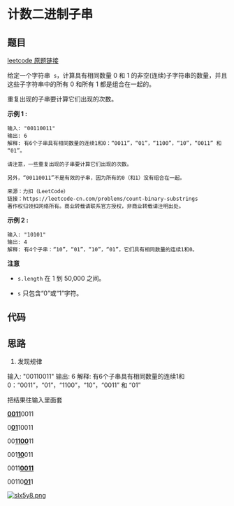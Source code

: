 # 计数二进制子串

## 题目

[leetcode 原题链接](https://leetcode-cn.com/problems/count-binary-substrings/)

给定一个字符串  `s`，计算具有相同数量 0 和 1 的非空(连续)子字符串的数量，并且这些子字符串中的所有 0 和所有 1 都是组合在一起的。

重复出现的子串要计算它们出现的次数。

**示例 1 :**

```
输入: "00110011"
输出: 6
解释: 有6个子串具有相同数量的连续1和0：“0011”，“01”，“1100”，“10”，“0011” 和 “01”。

请注意，一些重复出现的子串要计算它们出现的次数。

另外，“00110011”不是有效的子串，因为所有的0（和1）没有组合在一起。

来源：力扣（LeetCode）
链接：https://leetcode-cn.com/problems/count-binary-substrings
著作权归领扣网络所有。商业转载请联系官方授权，非商业转载请注明出处。
```

**示例 2 :**

```
输入: "10101"
输出: 4
解释: 有4个子串：“10”，“01”，“10”，“01”，它们具有相同数量的连续1和0。
```

**注意**

- `s.length` 在 1 到 50,000 之间。

- `s` 只包含“0”或“1”字符。

## 代码

## 思路

1. 发现规律

输入: "00110011"
输出: 6
解释: 有6个子串具有相同数量的连续1和0：“0011”，“01”，“1100”，“10”，“0011” 和 “01”

把结果往输入里面套

<u>**0011**</u>0011

0<u>**01**</u>10011

00<u>**1100**</u>11

001<u>**10**</u>011

0011<u>**0011**</u>

00110<u>**01**</u>1

[![slx5y8.png](https://s3.ax1x.com/2021/01/10/slx5y8.png)](https://imgchr.com/i/slx5y8)

